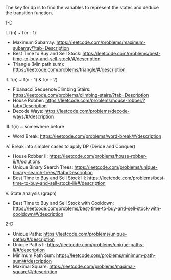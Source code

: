 The key for dp is to find the variables to represent the states and deduce the transition function.

1-D

I. f(n) ~ f(n - 1)
- Maximum Subarray: https://leetcode.com/problems/maximum-subarray/?tab=Description 
- Best Time to Buy and Sell Stock: https://leetcode.com/problems/best-time-to-buy-and-sell-stock/#/description 
- Triangle (Min path sum): https://leetcode.com/problems/triangle/#/description 

II. f(n) ~ f(n - 1) & f(n - 2)
- Fibanacci Sequence/Climbing Stairs: https://leetcode.com/problems/climbing-stairs/?tab=Description
- House Robber: https://leetcode.com/problems/house-robber/?tab=Description
- Decode Ways: https://leetcode.com/problems/decode-ways/#/description 

III. f(n) ~ somewhere before
- Word Break: https://leetcode.com/problems/word-break/#/description

IV. Break into simpler cases to apply DP (Divide and Conquer)
- House Robber II: https://leetcode.com/problems/house-robber-ii/#/solutions 
- Unique Binary Search Trees: https://leetcode.com/problems/unique-binary-search-trees/?tab=Description
- Best Time to Buy and Sell Stock III: https://leetcode.com/problems/best-time-to-buy-and-sell-stock-iii/#/description 

V. State analysis (graph)
- Best Time to Buy and Sell Stock with Cooldown: https://leetcode.com/problems/best-time-to-buy-and-sell-stock-with-cooldown/#/description 

2-D

- Unique Paths: https://leetcode.com/problems/unique-paths/#/description
- Unique Paths II: https://leetcode.com/problems/unique-paths-ii/#/description
- Minimum Path Sum: https://leetcode.com/problems/minimum-path-sum/#/description
- Maximal Square: https://leetcode.com/problems/maximal-square/#/description 
